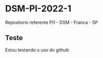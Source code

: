 # DSM-PI-2022-1
Repositorio referente PI1 - DSM - Franca - SP

## Teste
Estou testando o uso do github
